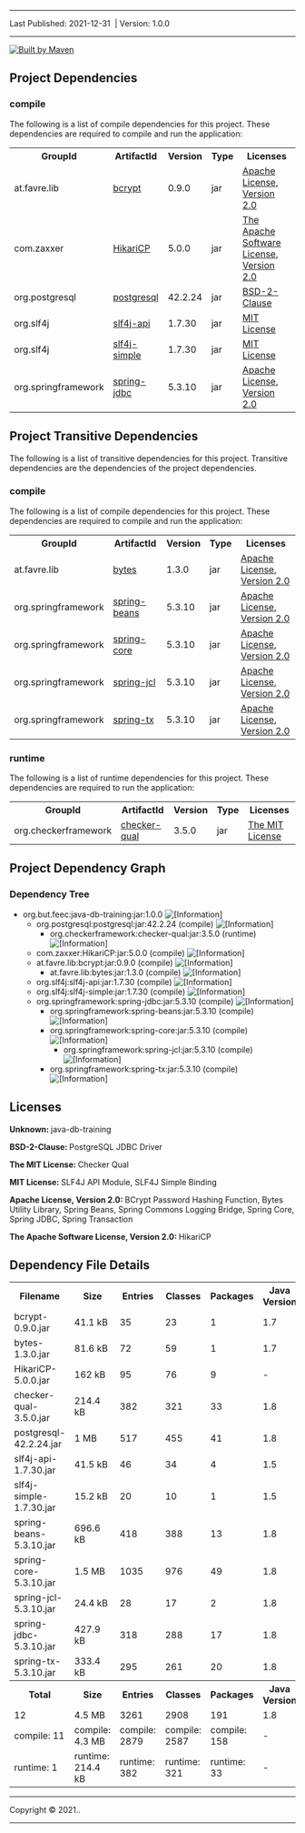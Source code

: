 <!DOCTYPE html>
<!--
 | Generated by Apache Maven Doxia Site Renderer 1.9.2 at 2021-11-06

 | Rendered using Apache Maven Default Skin
-->
<html xmlns="http://www.w3.org/1999/xhtml" xml:lang="en" lang="en">
  <head>
    <meta charset="UTF-8" />
    <meta name="viewport" content="width=device-width, initial-scale=1.0" />
    <meta name="generator" content="Apache Maven Doxia Site Renderer 1.9.2" />
    <title>Project Dependencies</title>
    <link rel="stylesheet" href="./css/maven-base.css" />
    <link rel="stylesheet" href="./css/maven-theme.css" />
    <link rel="stylesheet" href="./css/site.css" />
    <link rel="stylesheet" href="./css/print.css" media="print" />
  </head>
  <body class="composite">
    <div id="banner">
      <div class="clear">
        <hr/>
      </div>
    </div>
    <div id="breadcrumbs">
      <div class="xleft">
        <span id="publishDate">Last Published: 2021-12-31</span>
          &#xA0;| <span id="projectVersion">Version: 1.0.0</span>
      </div>
      <div class="xright">      </div>
      <div class="clear">
        <hr/>
      </div>
    </div>
    <div id="leftColumn">
      <div id="navcolumn">
      <a href="http://maven.apache.org/" title="Built by Maven" class="poweredBy">
        <img class="poweredBy" alt="Built by Maven" src="./images/logos/maven-feather.png" />
      </a>
      </div>
    </div>
    <div id="bodyColumn">
      <div id="contentBox">
<a name="Project_Dependencies"></a><section>
<h2><a name="Project_Dependencies"></a>Project Dependencies</h2><a name="Project_Dependencies_compile"></a><section>
<h3><a name="compile"></a>compile</h3>
<p>The following is a list of compile dependencies for this project. These dependencies are required to compile and run the application:</p>
<table border="0" class="bodyTable">
<tr class="a">
<th>GroupId</th>
<th>ArtifactId</th>
<th>Version</th>
<th>Type</th>
<th>Licenses</th></tr>
<tr class="b">
<td>at.favre.lib</td>
<td><a class="externalLink" href="https://github.com/patrickfav/bcrypt/modules/bcrypt">bcrypt</a></td>
<td>0.9.0</td>
<td>jar</td>
<td><a class="externalLink" href="https://www.apache.org/licenses/LICENSE-2.0.txt">Apache License, Version 2.0</a></td></tr>
<tr class="a">
<td>com.zaxxer</td>
<td><a class="externalLink" href="https://github.com/brettwooldridge/HikariCP">HikariCP</a></td>
<td>5.0.0</td>
<td>jar</td>
<td><a class="externalLink" href="http://www.apache.org/licenses/LICENSE-2.0.txt">The Apache Software License, Version 2.0</a></td></tr>
<tr class="b">
<td>org.postgresql</td>
<td><a class="externalLink" href="https://jdbc.postgresql.org">postgresql</a></td>
<td>42.2.24</td>
<td>jar</td>
<td><a class="externalLink" href="https://jdbc.postgresql.org/about/license.html">BSD-2-Clause</a></td></tr>
<tr class="a">
<td>org.slf4j</td>
<td><a class="externalLink" href="http://www.slf4j.org">slf4j-api</a></td>
<td>1.7.30</td>
<td>jar</td>
<td><a class="externalLink" href="http://www.opensource.org/licenses/mit-license.php">MIT License</a></td></tr>
<tr class="b">
<td>org.slf4j</td>
<td><a class="externalLink" href="http://www.slf4j.org">slf4j-simple</a></td>
<td>1.7.30</td>
<td>jar</td>
<td><a class="externalLink" href="http://www.opensource.org/licenses/mit-license.php">MIT License</a></td></tr>
<tr class="a">
<td>org.springframework</td>
<td><a class="externalLink" href="https://github.com/spring-projects/spring-framework">spring-jdbc</a></td>
<td>5.3.10</td>
<td>jar</td>
<td><a class="externalLink" href="https://www.apache.org/licenses/LICENSE-2.0">Apache License, Version 2.0</a></td></tr></table></section></section><a name="Project_Transitive_Dependencies"></a><section>
<h2><a name="Project_Transitive_Dependencies"></a>Project Transitive Dependencies</h2>
<p>The following is a list of transitive dependencies for this project. Transitive dependencies are the dependencies of the project dependencies.</p><a name="Project_Transitive_Dependencies_compile"></a><section>
<h3><a name="compile"></a>compile</h3>
<p>The following is a list of compile dependencies for this project. These dependencies are required to compile and run the application:</p>
<table border="0" class="bodyTable">
<tr class="a">
<th>GroupId</th>
<th>ArtifactId</th>
<th>Version</th>
<th>Type</th>
<th>Licenses</th></tr>
<tr class="b">
<td>at.favre.lib</td>
<td><a class="externalLink" href="https://github.com/patrickfav/bytes-java">bytes</a></td>
<td>1.3.0</td>
<td>jar</td>
<td><a class="externalLink" href="https://www.apache.org/licenses/LICENSE-2.0.txt">Apache License, Version 2.0</a></td></tr>
<tr class="a">
<td>org.springframework</td>
<td><a class="externalLink" href="https://github.com/spring-projects/spring-framework">spring-beans</a></td>
<td>5.3.10</td>
<td>jar</td>
<td><a class="externalLink" href="https://www.apache.org/licenses/LICENSE-2.0">Apache License, Version 2.0</a></td></tr>
<tr class="b">
<td>org.springframework</td>
<td><a class="externalLink" href="https://github.com/spring-projects/spring-framework">spring-core</a></td>
<td>5.3.10</td>
<td>jar</td>
<td><a class="externalLink" href="https://www.apache.org/licenses/LICENSE-2.0">Apache License, Version 2.0</a></td></tr>
<tr class="a">
<td>org.springframework</td>
<td><a class="externalLink" href="https://github.com/spring-projects/spring-framework">spring-jcl</a></td>
<td>5.3.10</td>
<td>jar</td>
<td><a class="externalLink" href="https://www.apache.org/licenses/LICENSE-2.0">Apache License, Version 2.0</a></td></tr>
<tr class="b">
<td>org.springframework</td>
<td><a class="externalLink" href="https://github.com/spring-projects/spring-framework">spring-tx</a></td>
<td>5.3.10</td>
<td>jar</td>
<td><a class="externalLink" href="https://www.apache.org/licenses/LICENSE-2.0">Apache License, Version 2.0</a></td></tr></table></section><a name="Project_Transitive_Dependencies_runtime"></a><section>
<h3><a name="runtime"></a>runtime</h3>
<p>The following is a list of runtime dependencies for this project. These dependencies are required to run the application:</p>
<table border="0" class="bodyTable">
<tr class="a">
<th>GroupId</th>
<th>ArtifactId</th>
<th>Version</th>
<th>Type</th>
<th>Licenses</th></tr>
<tr class="b">
<td>org.checkerframework</td>
<td><a class="externalLink" href="https://checkerframework.org">checker-qual</a></td>
<td>3.5.0</td>
<td>jar</td>
<td><a class="externalLink" href="http://opensource.org/licenses/MIT">The MIT License</a></td></tr></table></section></section><a name="Project_Dependency_Graph"></a><section>
<h2><a name="Project_Dependency_Graph"></a>Project Dependency Graph</h2>
<script language="javascript" type="text/javascript">
      function toggleDependencyDetails( divId, imgId )
      {
        var div = document.getElementById( divId );
        var img = document.getElementById( imgId );
        if( div.style.display == '' )
        {
          div.style.display = 'none';
          img.src='./images/icon_info_sml.gif';
          img.alt='[Information]';
        }
        else
        {
          div.style.display = '';
          img.src='./images/close.gif';
          img.alt='[Close]';
        }
      }
</script>
<a name="Dependency_Tree"></a><section>
<h3><a name="Dependency_Tree"></a>Dependency Tree</h3>
<ul>
<li>org.but.feec:java-db-training:jar:1.0.0 <img id="_img1" src="./images/icon_info_sml.gif" alt="[Information]" onclick="toggleDependencyDetails( '_dep0', '_img1' );" style="cursor: pointer; vertical-align: text-bottom;"></img><div id="_dep0" style="display:none">
<table border="0" class="bodyTable">
<tr class="a">
<th>java-db-training</th></tr>
<tr class="b">
<td>
<p><b>Description: </b>There is currently no description associated with this project.</p>
<p><b>Project Licenses: </b>No licenses are defined for this project.</p></td></tr></table></div>
<ul>
<li>org.postgresql:postgresql:jar:42.2.24 (compile) <img id="_img3" src="./images/icon_info_sml.gif" alt="[Information]" onclick="toggleDependencyDetails( '_dep2', '_img3' );" style="cursor: pointer; vertical-align: text-bottom;"></img><div id="_dep2" style="display:none">
<table border="0" class="bodyTable">
<tr class="a">
<th>PostgreSQL JDBC Driver</th></tr>
<tr class="b">
<td>
<p><b>Description: </b>PostgreSQL JDBC Driver Postgresql</p>
<p><b>URL: </b><a class="externalLink" href="https://jdbc.postgresql.org">https://jdbc.postgresql.org</a></p>
<p><b>Project Licenses: </b><a class="externalLink" href="https://jdbc.postgresql.org/about/license.html">BSD-2-Clause</a></p></td></tr></table></div>
<ul>
<li>org.checkerframework:checker-qual:jar:3.5.0 (runtime) <img id="_img5" src="./images/icon_info_sml.gif" alt="[Information]" onclick="toggleDependencyDetails( '_dep4', '_img5' );" style="cursor: pointer; vertical-align: text-bottom;"></img><div id="_dep4" style="display:none">
<table border="0" class="bodyTable">
<tr class="a">
<th>Checker Qual</th></tr>
<tr class="b">
<td>
<p><b>Description: </b>Checker Qual is the set of annotations (qualifiers) and supporting classes
        used by the Checker Framework to type check Java source code.

        Please
        see artifact:
        org.checkerframework:checker</p>
<p><b>URL: </b><a class="externalLink" href="https://checkerframework.org">https://checkerframework.org</a></p>
<p><b>Project Licenses: </b><a class="externalLink" href="http://opensource.org/licenses/MIT">The MIT License</a></p></td></tr></table></div></li></ul></li>
<li>com.zaxxer:HikariCP:jar:5.0.0 (compile) <img id="_img7" src="./images/icon_info_sml.gif" alt="[Information]" onclick="toggleDependencyDetails( '_dep6', '_img7' );" style="cursor: pointer; vertical-align: text-bottom;"></img><div id="_dep6" style="display:none">
<table border="0" class="bodyTable">
<tr class="a">
<th>HikariCP</th></tr>
<tr class="b">
<td>
<p><b>Description: </b>Ultimate JDBC Connection Pool</p>
<p><b>URL: </b><a class="externalLink" href="https://github.com/brettwooldridge/HikariCP">https://github.com/brettwooldridge/HikariCP</a></p>
<p><b>Project Licenses: </b><a class="externalLink" href="http://www.apache.org/licenses/LICENSE-2.0.txt">The Apache Software License, Version 2.0</a></p></td></tr></table></div></li>
<li>at.favre.lib:bcrypt:jar:0.9.0 (compile) <img id="_img9" src="./images/icon_info_sml.gif" alt="[Information]" onclick="toggleDependencyDetails( '_dep8', '_img9' );" style="cursor: pointer; vertical-align: text-bottom;"></img><div id="_dep8" style="display:none">
<table border="0" class="bodyTable">
<tr class="a">
<th>BCrypt Password Hashing Function</th></tr>
<tr class="b">
<td>
<p><b>Description: </b>Bcrypt is a password hashing function designed by Niels Provos and David Mazi&#xe8;res, based on the
        Blowfish cipher. The core of this implementation is based on jBcrypt, but heavily refactored, modernized and
        with a lot of updates and enhancements.</p>
<p><b>URL: </b><a class="externalLink" href="https://github.com/patrickfav/bcrypt/modules/bcrypt">https://github.com/patrickfav/bcrypt/modules/bcrypt</a></p>
<p><b>Project Licenses: </b><a class="externalLink" href="https://www.apache.org/licenses/LICENSE-2.0.txt">Apache License, Version 2.0</a></p></td></tr></table></div>
<ul>
<li>at.favre.lib:bytes:jar:1.3.0 (compile) <img id="_img11" src="./images/icon_info_sml.gif" alt="[Information]" onclick="toggleDependencyDetails( '_dep10', '_img11' );" style="cursor: pointer; vertical-align: text-bottom;"></img><div id="_dep10" style="display:none">
<table border="0" class="bodyTable">
<tr class="a">
<th>Bytes Utility Library</th></tr>
<tr class="b">
<td>
<p><b>Description: </b>Bytes is a utility library that makes it easy to create, parse, transform, validate and convert byte
        arrays in Java. It supports endianness as well as immutability and mutability, so the caller may decide to favor
        performance.</p>
<p><b>URL: </b><a class="externalLink" href="https://github.com/patrickfav/bytes-java">https://github.com/patrickfav/bytes-java</a></p>
<p><b>Project Licenses: </b><a class="externalLink" href="https://www.apache.org/licenses/LICENSE-2.0.txt">Apache License, Version 2.0</a></p></td></tr></table></div></li></ul></li>
<li>org.slf4j:slf4j-api:jar:1.7.30 (compile) <img id="_img13" src="./images/icon_info_sml.gif" alt="[Information]" onclick="toggleDependencyDetails( '_dep12', '_img13' );" style="cursor: pointer; vertical-align: text-bottom;"></img><div id="_dep12" style="display:none">
<table border="0" class="bodyTable">
<tr class="a">
<th>SLF4J API Module</th></tr>
<tr class="b">
<td>
<p><b>Description: </b>The slf4j API</p>
<p><b>URL: </b><a class="externalLink" href="http://www.slf4j.org">http://www.slf4j.org</a></p>
<p><b>Project Licenses: </b><a class="externalLink" href="http://www.opensource.org/licenses/mit-license.php">MIT License</a></p></td></tr></table></div></li>
<li>org.slf4j:slf4j-simple:jar:1.7.30 (compile) <img id="_img15" src="./images/icon_info_sml.gif" alt="[Information]" onclick="toggleDependencyDetails( '_dep14', '_img15' );" style="cursor: pointer; vertical-align: text-bottom;"></img><div id="_dep14" style="display:none">
<table border="0" class="bodyTable">
<tr class="a">
<th>SLF4J Simple Binding</th></tr>
<tr class="b">
<td>
<p><b>Description: </b>SLF4J Simple binding</p>
<p><b>URL: </b><a class="externalLink" href="http://www.slf4j.org">http://www.slf4j.org</a></p>
<p><b>Project Licenses: </b><a class="externalLink" href="http://www.opensource.org/licenses/mit-license.php">MIT License</a></p></td></tr></table></div></li>
<li>org.springframework:spring-jdbc:jar:5.3.10 (compile) <img id="_img17" src="./images/icon_info_sml.gif" alt="[Information]" onclick="toggleDependencyDetails( '_dep16', '_img17' );" style="cursor: pointer; vertical-align: text-bottom;"></img><div id="_dep16" style="display:none">
<table border="0" class="bodyTable">
<tr class="a">
<th>Spring JDBC</th></tr>
<tr class="b">
<td>
<p><b>Description: </b>Spring JDBC</p>
<p><b>URL: </b><a class="externalLink" href="https://github.com/spring-projects/spring-framework">https://github.com/spring-projects/spring-framework</a></p>
<p><b>Project Licenses: </b><a class="externalLink" href="https://www.apache.org/licenses/LICENSE-2.0">Apache License, Version 2.0</a></p></td></tr></table></div>
<ul>
<li>org.springframework:spring-beans:jar:5.3.10 (compile) <img id="_img19" src="./images/icon_info_sml.gif" alt="[Information]" onclick="toggleDependencyDetails( '_dep18', '_img19' );" style="cursor: pointer; vertical-align: text-bottom;"></img><div id="_dep18" style="display:none">
<table border="0" class="bodyTable">
<tr class="a">
<th>Spring Beans</th></tr>
<tr class="b">
<td>
<p><b>Description: </b>Spring Beans</p>
<p><b>URL: </b><a class="externalLink" href="https://github.com/spring-projects/spring-framework">https://github.com/spring-projects/spring-framework</a></p>
<p><b>Project Licenses: </b><a class="externalLink" href="https://www.apache.org/licenses/LICENSE-2.0">Apache License, Version 2.0</a></p></td></tr></table></div></li>
<li>org.springframework:spring-core:jar:5.3.10 (compile) <img id="_img21" src="./images/icon_info_sml.gif" alt="[Information]" onclick="toggleDependencyDetails( '_dep20', '_img21' );" style="cursor: pointer; vertical-align: text-bottom;"></img><div id="_dep20" style="display:none">
<table border="0" class="bodyTable">
<tr class="a">
<th>Spring Core</th></tr>
<tr class="b">
<td>
<p><b>Description: </b>Spring Core</p>
<p><b>URL: </b><a class="externalLink" href="https://github.com/spring-projects/spring-framework">https://github.com/spring-projects/spring-framework</a></p>
<p><b>Project Licenses: </b><a class="externalLink" href="https://www.apache.org/licenses/LICENSE-2.0">Apache License, Version 2.0</a></p></td></tr></table></div>
<ul>
<li>org.springframework:spring-jcl:jar:5.3.10 (compile) <img id="_img23" src="./images/icon_info_sml.gif" alt="[Information]" onclick="toggleDependencyDetails( '_dep22', '_img23' );" style="cursor: pointer; vertical-align: text-bottom;"></img><div id="_dep22" style="display:none">
<table border="0" class="bodyTable">
<tr class="a">
<th>Spring Commons Logging Bridge</th></tr>
<tr class="b">
<td>
<p><b>Description: </b>Spring Commons Logging Bridge</p>
<p><b>URL: </b><a class="externalLink" href="https://github.com/spring-projects/spring-framework">https://github.com/spring-projects/spring-framework</a></p>
<p><b>Project Licenses: </b><a class="externalLink" href="https://www.apache.org/licenses/LICENSE-2.0">Apache License, Version 2.0</a></p></td></tr></table></div></li></ul></li>
<li>org.springframework:spring-tx:jar:5.3.10 (compile) <img id="_img25" src="./images/icon_info_sml.gif" alt="[Information]" onclick="toggleDependencyDetails( '_dep24', '_img25' );" style="cursor: pointer; vertical-align: text-bottom;"></img><div id="_dep24" style="display:none">
<table border="0" class="bodyTable">
<tr class="a">
<th>Spring Transaction</th></tr>
<tr class="b">
<td>
<p><b>Description: </b>Spring Transaction</p>
<p><b>URL: </b><a class="externalLink" href="https://github.com/spring-projects/spring-framework">https://github.com/spring-projects/spring-framework</a></p>
<p><b>Project Licenses: </b><a class="externalLink" href="https://www.apache.org/licenses/LICENSE-2.0">Apache License, Version 2.0</a></p></td></tr></table></div></li></ul></li></ul></li></ul></section></section><a name="Licenses"></a><section>
<h2><a name="Licenses"></a>Licenses</h2>
<p><b>Unknown: </b>java-db-training</p>
<p><b>BSD-2-Clause: </b>PostgreSQL JDBC Driver</p>
<p><b>The MIT License: </b>Checker Qual</p>
<p><b>MIT License: </b>SLF4J API Module, SLF4J Simple Binding</p>
<p><b>Apache License, Version 2.0: </b>BCrypt Password Hashing Function, Bytes Utility Library, Spring Beans, Spring Commons Logging Bridge, Spring Core, Spring JDBC, Spring Transaction</p>
<p><b>The Apache Software License, Version 2.0: </b>HikariCP</p></section><a name="Dependency_File_Details"></a><section>
<h2><a name="Dependency_File_Details"></a>Dependency File Details</h2>
<table border="0" class="bodyTable">
<tr class="a">
<th>Filename</th>
<th>Size</th>
<th>Entries</th>
<th>Classes</th>
<th>Packages</th>
<th>Java Version</th>
<th title="Indicates whether these dependencies have been compiled with debug information.">Debug Information</th></tr>
<tr class="b">
<td>bcrypt-0.9.0.jar</td>
<td>41.1 kB</td>
<td>35</td>
<td>23</td>
<td>1</td>
<td>1.7</td>
<td>Yes</td></tr>
<tr class="a">
<td>bytes-1.3.0.jar</td>
<td>81.6 kB</td>
<td>72</td>
<td>59</td>
<td>1</td>
<td>1.7</td>
<td>Yes</td></tr>
<tr class="b">
<td>HikariCP-5.0.0.jar</td>
<td>162 kB</td>
<td>95</td>
<td>76</td>
<td>9</td>
<td>-</td>
<td>Yes</td></tr>
<tr class="a">
<td>checker-qual-3.5.0.jar</td>
<td>214.4 kB</td>
<td>382</td>
<td>321</td>
<td>33</td>
<td>1.8</td>
<td>Yes</td></tr>
<tr class="b">
<td>postgresql-42.2.24.jar</td>
<td>1 MB</td>
<td>517</td>
<td>455</td>
<td>41</td>
<td>1.8</td>
<td>Yes</td></tr>
<tr class="a">
<td>slf4j-api-1.7.30.jar</td>
<td>41.5 kB</td>
<td>46</td>
<td>34</td>
<td>4</td>
<td>1.5</td>
<td>Yes</td></tr>
<tr class="b">
<td>slf4j-simple-1.7.30.jar</td>
<td>15.2 kB</td>
<td>20</td>
<td>10</td>
<td>1</td>
<td>1.5</td>
<td>Yes</td></tr>
<tr class="a">
<td>spring-beans-5.3.10.jar</td>
<td>696.6 kB</td>
<td>418</td>
<td>388</td>
<td>13</td>
<td>1.8</td>
<td>Yes</td></tr>
<tr class="b">
<td>spring-core-5.3.10.jar</td>
<td>1.5 MB</td>
<td>1035</td>
<td>976</td>
<td>49</td>
<td>1.8</td>
<td>Yes</td></tr>
<tr class="a">
<td>spring-jcl-5.3.10.jar</td>
<td>24.4 kB</td>
<td>28</td>
<td>17</td>
<td>2</td>
<td>1.8</td>
<td>Yes</td></tr>
<tr class="b">
<td>spring-jdbc-5.3.10.jar</td>
<td>427.9 kB</td>
<td>318</td>
<td>288</td>
<td>17</td>
<td>1.8</td>
<td>Yes</td></tr>
<tr class="a">
<td>spring-tx-5.3.10.jar</td>
<td>333.4 kB</td>
<td>295</td>
<td>261</td>
<td>20</td>
<td>1.8</td>
<td>Yes</td></tr>
<tr class="b">
<th>Total</th>
<th>Size</th>
<th>Entries</th>
<th>Classes</th>
<th>Packages</th>
<th>Java Version</th>
<th>Debug Information</th></tr>
<tr class="a">
<td>12</td>
<td>4.5 MB</td>
<td>3261</td>
<td>2908</td>
<td>191</td>
<td>1.8</td>
<td>12</td></tr>
<tr class="b">
<td>compile: 11</td>
<td>compile: 4.3 MB</td>
<td>compile: 2879</td>
<td>compile: 2587</td>
<td>compile: 158</td>
<td>-</td>
<td>compile: 11</td></tr>
<tr class="a">
<td>runtime: 1</td>
<td>runtime: 214.4 kB</td>
<td>runtime: 382</td>
<td>runtime: 321</td>
<td>runtime: 33</td>
<td>-</td>
<td>runtime: 1</td></tr></table></section>
      </div>
    </div>
    <div class="clear">
      <hr/>
    </div>
    <div id="footer">
      <div class="xright">
        Copyright &#169;      2021..      </div>
      <div class="clear">
        <hr/>
      </div>
    </div>
  </body>
</html>
